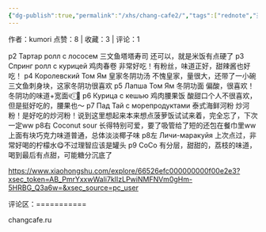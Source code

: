 ```yaml
---
{"dg-publish":true,"permalink":"/xhs/chang-cafe2/","tags":["rednote","圣彼得堡"],"created":"2025-03-17T18:25:25.308+08:00","updated":"2025-03-19T21:44:39.305+08:00"}
---
```


作者：kumori
点赞：8   |   收藏：3   |   评论：1

p2 Тартар ролл с лососем 三文鱼塔塔寿司 还可以，就是米饭有点硬了
p3 Спринг ролл с курицей 鸡肉春卷 非常好吃！有粉丝，味道正好，甜辣酱也好吃！
p4 Королевский Том Ям 皇家冬阴功汤 不愧皇家，量很大，还带了一小碗三文鱼刺身块，这家冬阴功很喜欢
p5 Лапша Том Ям 冬阴功面 偏酸，很喜欢！冬阴功的味道+宽面୧⍤⃝🍗
p6 Курица с кешью 鸡肉腰果饭 酸甜口个人不很喜欢，但是挺好吃的，腰果也～
p7 Пад Тай с морепродуктами 泰式海鲜河粉 炒河粉！是好吃的炒河粉！说到这里想起来本来想点菠萝饭试试来着，完全忘了，下次一定ww
p8右 Coconut sour 长得特别可爱，要了吸管给了短的还包在餐巾里ww上面有块巧克力味道普通，总体淡淡椰子味
p8左 Личи-маракуйя 上次点过，非常好喝的柠檬水😋不过理智应该是罐头
p9 CoCo 有分层，甜甜的，荔枝的味道，喝到最后有点甜，可能糖分沉底了

https://www.xiaohongshu.com/explore/66526efc000000000f00e2e3?xsec_token=AB_PmrYxxwWaIi7klIzLPwiNMFNVm0gHm-5HRBG_Q3a6w=&xsec_source=pc_user

评论区：===========

changcafe.ru